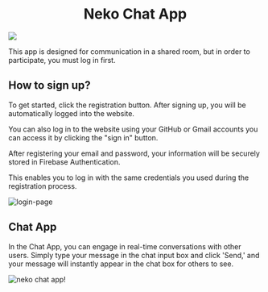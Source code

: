 <h1 style="text-align: center;">Neko Chat App</h1>

<img src="../../photo/Neko-chat-App.png">

This app is designed for communication in a shared room, but in order to participate, you must log in first.

## How to sign up?

To get started, click the registration button. After signing up, you will be automatically logged into the website.

You can also log in to the website using your GitHub or Gmail accounts you can access it by clicking the "sign in" button.

After registering your email and password, your information will be securely stored in Firebase Authentication.

This enables you to log in with the same credentials you used during the registration process.

<img src="../photo/login neko.png" alt="login-page">

## Chat App

In the Chat App, you can engage in real-time conversations with other users.
Simply type your message in the chat input box and click 'Send,'
and your message will instantly appear in the chat box for others to see.

<img src="../photo/neko chat pic.png" alt="neko chat app!" />
